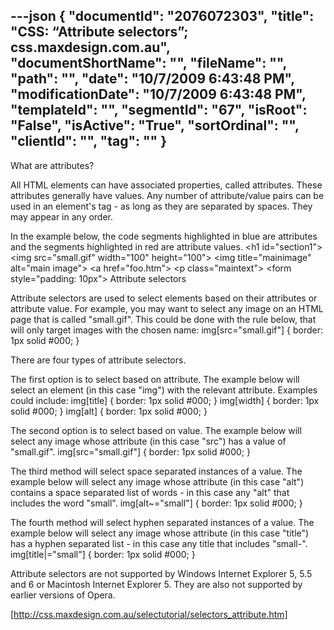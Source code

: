---json
{
  "documentId": "2076072303",
  "title": "CSS: “Attribute selectors”; css.maxdesign.com.au",
  "documentShortName": "",
  "fileName": "",
  "path": "",
  "date": "10/7/2009 6:43:48 PM",
  "modificationDate": "10/7/2009 6:43:48 PM",
  "templateId": "",
  "segmentId": "67",
  "isRoot": "False",
  "isActive": "True",
  "sortOrdinal": "",
  "clientId": "",
  "tag": ""
}
---

What are attributes?

All HTML elements can have associated properties, called attributes. These attributes generally have values. Any number of attribute/value pairs can be used in an element's tag - as long as they are separated by spaces. They may appear in any order.

In the example below, the code segments highlighted in blue are attributes and the segments highlighted in red are attribute values.
&lt;h1 id=&quot;section1&quot;&gt;
&lt;img src=&quot;small.gif&quot; width=&quot;100&quot; height=&quot;100&quot;&gt;
&lt;img title=&quot;mainimage&quot; alt=&quot;main image&quot;&gt;
&lt;a href=&quot;foo.htm&quot;&gt;
&lt;p class=&quot;maintext&quot;&gt;
&lt;form style=&quot;padding: 10px&quot;&gt;
Attribute selectors

Attribute selectors are used to select elements based on their attributes or attribute value. For example, you may want to select any image on an HTML page that is called &quot;small.gif&quot;. This could be done with the rule below, that will only target images with the chosen name:
img[src=&quot;small.gif&quot;] { border: 1px solid #000; }

There are four types of attribute selectors.

The first option is to select based on attribute. The example below will select an element (in this case &quot;img&quot;) with the relevant attribute. Examples could include:
img[title] { border: 1px solid #000; }
img[width] { border: 1px solid #000; }
img[alt] { border: 1px solid #000; }

The second option is to select based on value. The example below will select any image whose attribute (in this case &quot;src&quot;) has a value of &quot;small.gif&quot;.
img[src=&quot;small.gif&quot;] { border: 1px solid #000; }

The third method will select space separated instances of a value. The example below will select any image whose attribute (in this case &quot;alt&quot;) contains a space separated list of words - in this case any &quot;alt&quot; that includes the word &quot;small&quot;.
img[alt~=&quot;small&quot;] { border: 1px solid #000; }

The fourth method will select hyphen separated instances of a value. The example below will select any image whose attribute (in this case &quot;title&quot;) has a hyphen separated list - in this case any title that includes &quot;small-&quot;.
img[title|=&quot;small&quot;] { border: 1px solid #000; }

Attribute selectors are not supported by Windows Internet Explorer 5, 5.5 and 6 or Macintosh Internet Explorer 5. They are also not supported by earlier versions of Opera. 

[http://css.maxdesign.com.au/selectutorial/selectors_attribute.htm]
